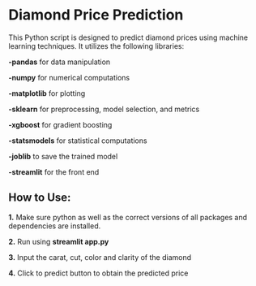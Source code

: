 # Diamond Price Prediction

This Python script is designed to predict diamond prices using machine learning techniques. It utilizes the following libraries:

**-pandas** for data manipulation

**-numpy** for numerical computations

**-matplotlib** for plotting

**-sklearn** for preprocessing, model selection, and metrics

**-xgboost** for gradient boosting

**-statsmodels** for statistical computations

**-joblib** to save the trained model

**-streamlit** for the front end

## How to Use:

**1.** Make sure python as well as the correct versions of all packages and dependencies are installed.

**2.** Run using **streamlit app.py**

**3.** Input the carat, cut, color and clarity of the diamond

**4.** Click to predict button to obtain the predicted price

